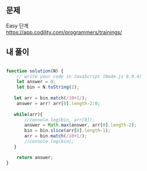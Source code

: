 ## 문제  
Easy 단계  
https://app.codility.com/programmers/trainings/  


## 내 풀이
```javascript

function solution(N) {
    // write your code in JavaScript (Node.js 8.9.4)
    let answer = 0;
    let bin = N.toString(2);
    
   let arr = bin.match(/10+1/);
    answer = arr? arr[0].length-2:0;
  
   while(arr){
       //console.log(bin, arr[0]);
       answer = Math.max(answer, arr[0].length-2);
       bin = bin.slice(arr[0].length-1);
       arr = bin.match(/10+1/);
       //console.log(bin);
   }

    return answer;
}

```
